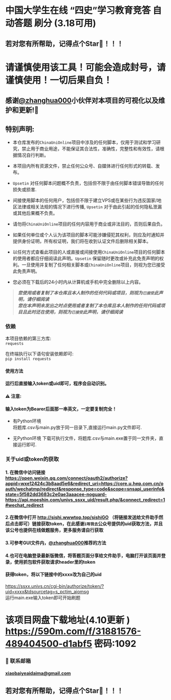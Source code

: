 # 中国大学生在线 “四史”学习教育竞答 自动答题 刷分 (3.18可用)  
## 若对您有所帮助，记得点个Star🌟！！！ 
# 请谨慎使用该工具！可能会造成封号，请谨慎使用！一切后果自负！
 

## 感谢[@zhanghua000](http:\/\/github.com\/zhanghua000)小伙伴对本项目的可视化以及维护和更新!🥰


## 特别声明:

* 本仓库发布的`ChinaUniOnline`项目中涉及的任何脚本，仅用于测试和学习研究，禁止用于商业用途，不能保证其合法性，准确性，完整性和有效性，请根据情况自行判断。

* 本项目内所有资源文件，禁止任何公众号、自媒体进行任何形式的转载、发布。

* `Upsetin` 对任何脚本问题概不负责，包括但不限于由任何脚本错误导致的任何损失或损害.

* 间接使用脚本的任何用户，包括但不限于建立VPS或在某些行为违反国家/地区法律或相关法规的情况下进行传播, `Upsetin` 对于由此引起的任何隐私泄漏或其他后果概不负责。

* 请勿将`ChinaUniOnline`项目的任何内容用于商业或非法目的，否则后果自负。

* 如果任何单位或个人认为该项目的脚本可能涉嫌侵犯其权利，则应及时通知并提供身份证明，所有权证明，我们将在收到认证文件后删除相关脚本。

* 以任何方式查看此项目的人或直接或间接使用`ChinaUniOnline`项目的任何脚本的使用者都应仔细阅读此声明。`Upsetin` 保留随时更改或补充此免责声明的权利。一旦使用并复制了任何相关脚本或`ChinaUniOnline`项目，则视为您已接受此免责声明。
  
* 您必须在下载后的24小时内从计算机或手机中完全删除以上内容。  

> ***您使用或者复制了本仓库且本人制作的任何代码或项目，则视为`已接受`此声明，请仔细阅读***  
> ***您在本声明未发出之时点使用或者复制了本仓库且本人制作的任何代码或项目且此时还在使用，则视为`已接受`此声明，请仔细阅读***


### 依赖
本项目依赖的第三方库:  
`requests`  

在终端执行以下语句安装依赖即可:  
`pip install requests`  

#### 使用方法
#### 运行后直接输入token或uid即可，程序会自动识别。 
#### ⚠️ ️注意:
#### ️输入token为Bearer后面那一串英文，一定要复制完全！
+ 有Python环境  
  将题库.csv与main.py放于同一目录下,直接运行main.py文件即可.
  
+ 无Python环境
  下载可执行文件，将题库.csv与main.exe置于同一文件夹，直接运行即可.
  
### 关于uid或token的获取
#### 1. 在微信中访问链接 https://open.weixin.qq.com/connect/oauth2/authorize?appid=wxe12424c3b8aad5e6&redirect_uri=https://core.u.hep.com.cn/oauth/wechatmp/redirect&response_type=code&scope=snsapi_userinfo&state=5f582dd3683c2e0ae3aaacee-noguard-https://api.moeshin.com/univs_ssxx_uid/result.php/&connect_redirect=1#wechat_redirect
#### 2.在微信中打开 http://sishi.wwwtop.top/sishiGO （将链接发送给文件助手然后点击即可）链接获取token，在此感谢`i呀我去`公众号提供的uid获取方法，并且该公号也提供在线做题服务，更多服务请自行获取
#### 3.可参考GUI文件内，[@zhanghua000](http:\/\/github.com\/zhanghua000)推荐的方法
#### 4.也可在电脑登录最新版微信，将答题页面分享给文件助手，电脑打开该页面并登录，使用抓包软件获取请求header里的token

#### 获得token，将以下链接中的xxxx改为自己的uid    
https://ssxx.univs.cn/cgi-bin/authorize/token/?uid=xxxx&tdsourcetag=s_pctim_aiomsg    
运行main.exe输入token即可开始刷题

# 该项目网盘下载地址(4.10更新 ) https://590m.com/f/31881576-489404500-d1abf5  密码:1092
### 📧 联系邮箱
#### xiaobaiyeaidaima@gmail.com
## 若对您有所帮助，记得点个Star🌟！！！  
